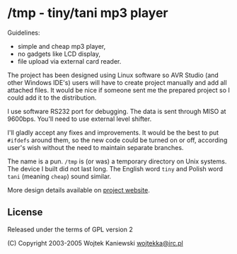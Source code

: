 /tmp - tiny/tani mp3 player
===========================

Guidelines:
- simple and cheap mp3 player,
- no gadgets like LCD display,
- file upload via external card reader.

The project has been designed using Linux software so AVR Studio (and
other Windows IDE's) users will have to create project manually and add
all attached files. It would be nice if someone sent me the prepared
project so I could add it to the distribution.

I use software RS232 port for debugging. The data is sent through MISO
at 9600bps. You'll need to use external level shifter.

I'll gladly accept any fixes and improvements. It would be the best to
put `#ifdefs` around them, so the new code could be turned on or off,
according user's wish without the need to maintain separate branches.

The name is a pun. `/tmp` is (or was) a temporary directory on Unix systems.
The device I built did not last long. The English word `tiny` and Polish
word `tani` (meaning `cheap`) sound similar.

More design details available on [project website](http://toxygen.net/tmp/).

License
-------

Released under the terms of GPL version 2

(C) Copyright 2003-2005 Wojtek Kaniewski <wojtekka@irc.pl>

